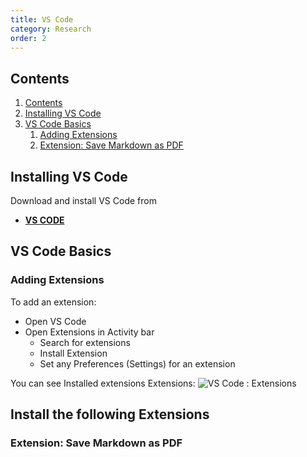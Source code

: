 ```yaml
---
title: VS Code
category: Research
order: 2
---
```


## Contents
1. [Contents](#contents)
2. [Installing VS Code](#installing-vs-code)
3. [VS Code Basics](#vs-code-basics)
   1. [Adding Extensions](#adding-extensions)
   2. [Extension: Save Markdown as PDF](#extension-save-markdown-as-pdf)

## Installing VS Code
Download and install VS Code from
- **[VS CODE](https://code.visualstudio.com)**

## VS Code Basics



### Adding Extensions
To add an extension:
- Open VS Code
- Open Extensions in Activity bar
  - Search for extensions
  - Install Extension
  - Set any Preferences (Settings) for an extension

You can see Installed extensions
Extensions: 
![VS Code : Extensions](https://scotentsd.github.io/tutorials/images/installed.png)

Install the following Extensions
- 

### Extension: Save Markdown as PDF


